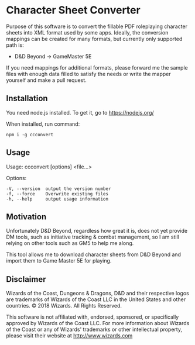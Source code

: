 Character Sheet Converter
=========================
Purpose of this software is to convert the fillable PDF 
roleplaying character sheets into XML format used by some apps.
Ideally, the conversion mappings can be created for many formats,
but currently only supported path is:

- D&D Beyond -> GameMaster 5E

If you need mappings for additional formats, please forward me
the sample files with enough data filled to satisfy the needs or
write the mapper yourself and make a pull request.

Installation
------------
You need node.js installed. To get it, go to https://nodejs.org/

When installed, run command:

    npm i -g ccconvert

Usage
-----
Usage: ccconvert [options] <file...>

Options:

    -V, --version  output the version number
    -f, --force    Overwrite existing files
    -h, --help     output usage information

Motivation
----------
Unfortunately D&D Beyond, regardless how great it is, does not yet
provide DM tools, such as initiative tracking & combat management,
so I am still relying on other tools such as GM5 to help me along.

This tool allows me to download character sheets from D&D Beyond
and import them to Game Master 5E for playing.

Disclaimer
----------
Wizards of the Coast, Dungeons & Dragons, D&D and their respective logos are trademarks of Wizards of the Coast LLC in the United States and other countries. © 2018 Wizards. All Rights Reserved.

This software is not affiliated with, endorsed, sponsored, or specifically approved by Wizards of the Coast LLC. For more information about Wizards of the Coast or any of Wizards' trademarks or other intellectual property, please visit their website at http://www.wizards.com

